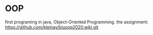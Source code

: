 # OOP
first programing in java,   Object-Oriented Programming.
the assignment: https://github.com/kleinay/biuoop2020.wiki.git

